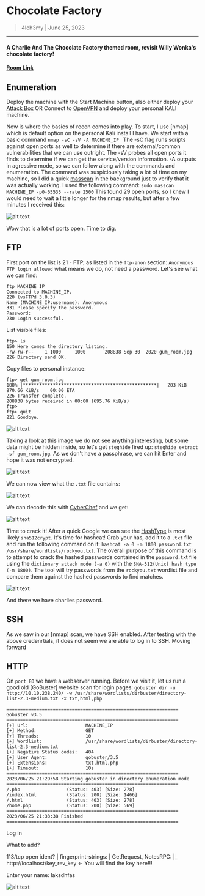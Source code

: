 # Chocolate Factory
> 4lch3my | June 25, 2023
-------------------
#### A Charlie And The Chocolate Factory themed room, revisit Willy Wonka's chocolate factory!
#### [Room Link](https://tryhackme.com/room/chocolatefactory)

## Enumeration 
  Deploy the machine with the Start Machine button, also either deploy your [Attack Box](https://tryhackme.com/access) OR Connect to [OpenVPN](https://tryhackme.com/access) and deploy your personal KALI machine.
<br>

Now is where the basics of recon comes into play. To start, I use [nmap] which is default option on the personal Kali install I have. We start with a basic command
  `nmap -sC -sV -A MACHINE_IP `
The -sC flag runs scripts against open ports as well to determine if there are external/common vulnerabilities that we can use outright. The -sV probes all open ports it finds to determine if we can get the service/version information. -A outputs in agressive mode, so we can follow along with the commands and enumeration.
The command was suspiciously taking a lot of time on my machine, so I did a quick [masscan](https://www.kalilinux.in/2020/09/masscan-1000-times-faster-than-nmap.html#:~:text=Masscan%20is%20the%20fastest%20network,per%20second%20data%20transmitting%20speed.) in the background just to verify that it was actually working. I used the following command: `sudo masscan MACHINE_IP -p0-65535 --rate 2500` This found 29 open ports, so I knew I would need to wait a little longer for the nmap results, but after a few minutes I received this:

![alt text](https://github.com/4lch3my/WriteUps/blob/main/TryHackMe/TryHackMe%20-%20Chocolate%20Factory/images/nmap_1.png?raw=true)

Wow that is a lot of ports open. Time to dig.

## FTP

First port on the list is 21 - FTP, as listed in the `ftp-anon` section: `Anonymous FTP login allowed` what means we do, not need a password. Let's see what we can find:

```
ftp MACHINE_IP
Connected to MACHINE_IP.
220 (vsFTPd 3.0.3)
Name (MACHINE_IP:username): Anonymous
331 Please specify the password.
Password: 
230 Login successful.
```

List visible files:

```
ftp> ls
150 Here comes the directory listing.
-rw-rw-r--    1 1000     1000       208838 Sep 30  2020 gum_room.jpg
226 Directory send OK.
```

Copy files to personal instance:

```
ftp> get gum_room.jpg
100% |*************************************************|   203 KiB  870.66 KiB/s    00:00 ETA
226 Transfer complete.
208838 bytes received in 00:00 (695.76 KiB/s)
ftp>
ftp> quit
221 Goodbye.
```
![alt text](https://github.com/4lch3my/WriteUps/blob/main/TryHackMe/TryHackMe%20-%20Chocolate%20Factory/images/gumroad.png?raw=true)

Taking a look at this image we do not see anything interesting, but some data might be hidden inside, so let's get `steghide` fired up: `steghide extract -sf gum_room.jpg`. As we don't have a passphrase, we can hit Enter and hope it was not encrypted.

![alt text](https://github.com/4lch3my/WriteUps/blob/main/TryHackMe/TryHackMe%20-%20Chocolate%20Factory/images/steghide.png?raw=true)

We can now view what the `.txt` file contains:

![alt text](https://github.com/4lch3my/WriteUps/blob/main/TryHackMe/TryHackMe%20-%20Chocolate%20Factory/images/b64.png?raw=true)


We can decode this with [CyberChef](https://gchq.github.io/CyberChef/) and we get:

![alt text](https://github.com/4lch3my/WriteUps/blob/main/TryHackMe/TryHackMe%20-%20Chocolate%20Factory/images/password.png?raw=true)

Time to crack it! After a quick Google we can see the [HashType](https://hashcat.net/wiki/doku.php?id=example_hashes) is most likely `sha512crypt`. It's time for hashcat!
Grab your has, add it to a `.txt` file and run the following command on it: `hashcat -a 0 -m 1800 password.txt /usr/share/wordlists/rockyou.txt`.
The overall purpose of this command is to attempt to crack the hashed passwords contained in the `password.tx`t file using the `dictionary attack mode (-a 0)` with the `SHA-512(Unix) hash type (-m 1800)`. The tool will try passwords from the `rockyou.txt` wordlist file and compare them against the hashed passwords to find matches.

![alt text](https://github.com/4lch3my/WriteUps/blob/main/TryHackMe/TryHackMe%20-%20Chocolate%20Factory/images/cracked.png?raw=true)

And there we have charlies password.

## SSH

As we saw in our [nmap] scan, we have SSH enabled. After testing with the above credenrtials, it does not seem we are able to log in to SSH. Moving forward

## HTTP

On `port 80` we have a webserver running. Before we visit it, let us run a good old [GoBuster] website scan for login pages:
`gobuster dir -u http://10.10.238.240/ -w /usr/share/wordlists/dirbuster/directory-list-2.3-medium.txt -x txt,html,php `

```
===============================================================
Gobuster v3.5
===============================================================
[+] Url:                     MACHINE_IP
[+] Method:                  GET
[+] Threads:                 10
[+] Wordlist:                /usr/share/wordlists/dirbuster/directory-list-2.3-medium.txt
[+] Negative Status codes:   404
[+] User Agent:              gobuster/3.5
[+] Extensions:              txt,html,php
[+] Timeout:                 10s
===============================================================
2023/06/25 21:29:58 Starting gobuster in directory enumeration mode
===============================================================
/.php                 (Status: 403) [Size: 278]
/index.html           (Status: 200) [Size: 1466]
/.html                (Status: 403) [Size: 278]
/home.php             (Status: 200) [Size: 569]
===============================================================
2023/06/25 21:33:38 Finished
===============================================================
```

Log in

What to add?


113/tcp open  ident?
| fingerprint-strings:
|   GetRequest, NotesRPC:
|_    http://localhost/key_rev_key <- You will find the key here!!!


Enter your name:  laksdhfas

![alt text](https://github.com/4lch3my/WriteUps/blob/main/TryHackMe/TryHackMe%20-%20Chocolate%20Factory/images/new_password.png?raw=true)